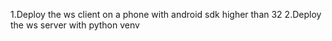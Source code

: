 1.Deploy the ws client on a phone with android sdk higher than 32
2.Deploy the ws server with python venv
